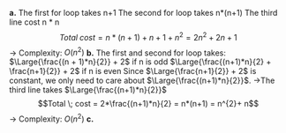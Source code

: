 **a.**
The first for loop takes n+1
The second for loop takes n*(n+1)
The third line cost n * n
$$Total\;cost = n * (n + 1) + n + 1 + n^2 = 2n ^{2}+ 2n + 1$$
→ Complexity: $O(n^2)$ 
**b.**
The first and second for loop takes:
$\Large{\frac{(n + 1)*n}{2}} + 2$ if n is odd
$\Large{\frac{(n+1)*n}{2} + \frac{n+1}{2}} + 2$ if n is even
Since $\Large{\frac{n+1}{2}} + 2$ is constant, we only need to care about $\Large{\frac{(n+1)*n}{2}}$.
→The third line takes $\Large{\frac{(n+1)*n}{2}}$ 
$$Total \; cost = 2*\frac{(n+1)*n}{2} = n*(n+1) = n^{2}+ n$$
→ Complexity: $O(n^2)$
**c.**
